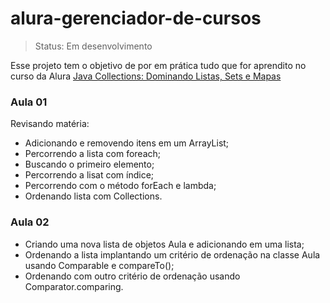 # alura-gerenciador-de-cursos

> Status: Em desenvolvimento

Esse projeto tem o objetivo de por em prática tudo que for aprendito no curso da Alura [Java Collections: Dominando Listas, Sets e Mapas](https://www.alura.com.br/curso-online-java-collections)

### Aula 01
Revisando matéria:
* Adicionando e removendo itens em um ArrayList;
* Percorrendo a lista com foreach;
* Buscando o primeiro elemento;
* Percorrendo a lisat com índice;
* Percorrendo com o método forEach e lambda;
* Ordenando lista com Collections.

### Aula 02
* Criando uma nova lista de objetos Aula e adicionando em uma lista;
* Ordenando a lista implantando um critério de ordenação na classe Aula usando Comparable e compareTo();
* Ordenando com outro critério de ordenação usando Comparator.comparing.

